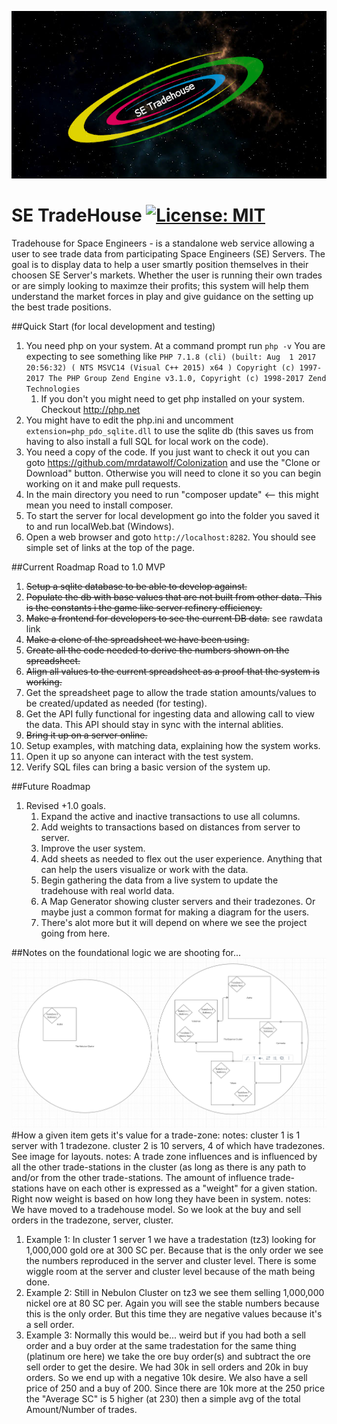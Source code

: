 ![alt text](https://github.com/mrdatawolf/SETradeHouse/blob/master/public/img/SETradeHouse_logo_core.png?raw=true)
# SE TradeHouse [![License: MIT](https://img.shields.io/badge/License-MIT-yellow.svg)](https://opensource.org/licenses/MIT)

Tradehouse for Space Engineers - is a standalone web service allowing a user to see trade data from participating Space Engineers (SE) Servers.  The goal is to display data to help a user smartly position themselves in their choosen SE Server's markets. Whether the user is running their own trades or are simply looking to maximze their profits; this system will help them understand the market forces in play and give guidance on the setting up the best trade positions.
 
##Quick Start (for local development and testing)
1. You need php on your system.  At a command prompt run `php -v`
You are expecting to see something like
 `PHP 7.1.8 (cli) (built: Aug  1 2017 20:56:32) ( NTS MSVC14 (Visual C++ 2015) x64 )
 Copyright (c) 1997-2017 The PHP Group
 Zend Engine v3.1.0, Copyright (c) 1998-2017 Zend Technologies`
    1. If you don't you might need to get php installed on your system. Checkout http://php.net
2. You might have to edit the php.ini and uncomment `extension=php_pdo_sqlite.dll` to use the sqlite db (this saves us from having to also install a full SQL for local work on the code).
3. You need a copy of the code.  If you just want to check it out you can goto https://github.com/mrdatawolf/Colonization and use the "Clone or Download" button.  Otherwise you will need to clone it so you can begin working on it and make pull requests.
4. In the main directory you need to run "composer update" <-- this might mean you need to install composer.
5. To start the server for local development go into the folder you saved it to and run localWeb.bat (Windows).
6. Open a web browser and goto `http://localhost:8282`.  You should see simple set of links at the top of the page.


##Current Roadmap
Road to 1.0 MVP
1. ~~Setup a sqlite database to be able to develop against.~~
2. ~~Populate the db with base values that are not built from other data.  This is the constants i the game like server refinery efficiency.~~
3. ~~Make a frontend for developers to see the current DB data.~~ see rawdata link
4. ~~Make a clone of the spreadsheet we have been using.~~
5. ~~Create all the code needed to derive the numbers shown on the spreadsheet.~~
6. ~~Align all values to the current spreadsheet as a proof that the system is working.~~
7. Get the spreadsheet page to allow the trade station amounts/values to be created/updated as needed (for testing).
8. Get the API fully functional for ingesting data and allowing call to view the data.  This API should stay in sync with the internal ablities.
9. ~~Bring it up on a server online.~~
10. Setup examples, with matching data, explaining how the system works.
11. Open it up so anyone can interact with the test system.
12. Verify SQL files can bring a basic version of the system up.

##Future Roadmap
1.  Revised +1.0 goals.
    1. Expand the active and inactive transactions to use all columns.
    2. Add weights to transactions based on distances from server to server.
    3. Improve the user system.
    4. Add sheets as needed to flex out the user experience. Anything that can help the users visualize or work with the data.
    5. Begin gathering the data from a live system to update the tradehouse with real world data.
    6. A Map Generator showing cluster servers and their tradezones. Or maybe just a common format for making a diagram for the users.
    7. There's alot more but it will depend on where we see the project going from here.

##Notes on the foundational logic we are shooting for...
![Clusters Example](https://raw.githubusercontent.com/mrdatawolf/Colonization/master/clusters_example.png)
#How a given item gets it's value for a trade-zone:
notes: cluster 1 is 1 server with 1 tradezone. cluster 2 is 10 servers, 4 of which have tradezones.  See image for layouts.
notes: A trade zone influences and is influenced by all the other trade-stations in the cluster (as long as there is any path to and/or from the other trade-stations. The amount of influence trade-stations have on each other is expressed as a "weight" for a given station.  Right now weight is based on how long they have been in system.
notes: We have moved to a tradehouse model.  So we look at the buy and sell orders in the tradezone, server, cluster.
1. Example 1:  In cluster 1 server 1 we have a tradestation (tz3) looking for 1,000,000 gold ore at 300 SC per. Because that is the only order we see the numbers reproduced in the server and cluster level. There is some wiggle room at the server and cluster level because of the math being done.
2. Example 2: Still in Nebulon Cluster on tz3 we see them selling 1,000,000 nickel ore at 80 SC per. Again you will see the stable numbers because this is the only order. But this time they are negative values because it's a sell order.
3. Example 3: Normally this would be... weird but if you had both a sell order and a buy order at the same tradestation for the same thing (platinum ore here) we take the ore buy order(s) and subtract the ore sell order to get the desire.  We had 30k in sell orders and 20k in buy orders. So we end up with a negative 10k desire. We also have a sell price of 250 and a buy of 200.  Since there are 10k more at the 250 price the "Average SC" is 5 higher (at 230) then a simple avg of the total Amount/Number of trades.
